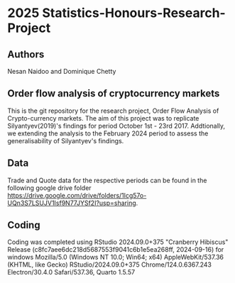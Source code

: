 # 2025 Statistics-Honours-Research-Project
## Authors
Nesan Naidoo and Dominique Chetty

## Order flow analysis of cryptocurrency markets
This is the git repository for the research project,
Order Flow Analysis of Crypto-currency markets. The aim of this project was to
replicate Silyantyev(2019)'s findings for period October 1st - 23rd 2017. 
Addtionally, we extending the analysis to the February 2024 period to 
assess the generalisability of Silyantyev's findings.

## Data
Trade and Quote data for the respective periods can be found in the following google drive folder https://drive.google.com/drive/folders/1lcg57o-UQn3S7LSUJV1Isf9N77JYSf2I?usp=sharing.

## Coding
Coding was completed using RStudio 2024.09.0+375 "Cranberry Hibiscus" Release (c8fc7aee6dc218d5687553f9041c6b1e5ea268ff, 2024-09-16) for windows
Mozilla/5.0 (Windows NT 10.0; Win64; x64) AppleWebKit/537.36 (KHTML, like Gecko) RStudio/2024.09.0+375 Chrome/124.0.6367.243 Electron/30.4.0 Safari/537.36, Quarto 1.5.57

